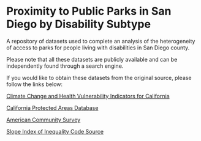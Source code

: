 # Proximity to Public Parks in San Diego by Disability Subtype
A repository of datasets used to complete an analysis of the heterogeneity of access to parks for people living with disabilities in San Diego county.

Please note that all these datasets are publicly available and can be independently found through a search engine.

If you would like to obtain these datasets from the original source, please follow the links below:

[Climate Change and Health Vulnerability Indicators for California](https://www.cdph.ca.gov/Programs/OHE/Pages/CC-Health-Vulnerability-Indicators.aspx?TSPD_101_R0=087ed344cfab2000b8314ff51b362f5e09361690f109711e17cdf8db4472c29a0d319ddfecdeaf8408e4839c29143000d13052872b5fe7446b61520a4b7d28ec10d3bd990c58c146bf281ee57f16c3127d0bb38ba88193f225b799ab5f5e88e7)

[California Protected Areas Database](https://data.cnra.ca.gov/dataset/california-protected-areas-database)

[American Community Survey](https://data.census.gov)

[Slope Index of Inequality Code Source](https://CRAN.R-project.org/package=PHEindicatormethods)
